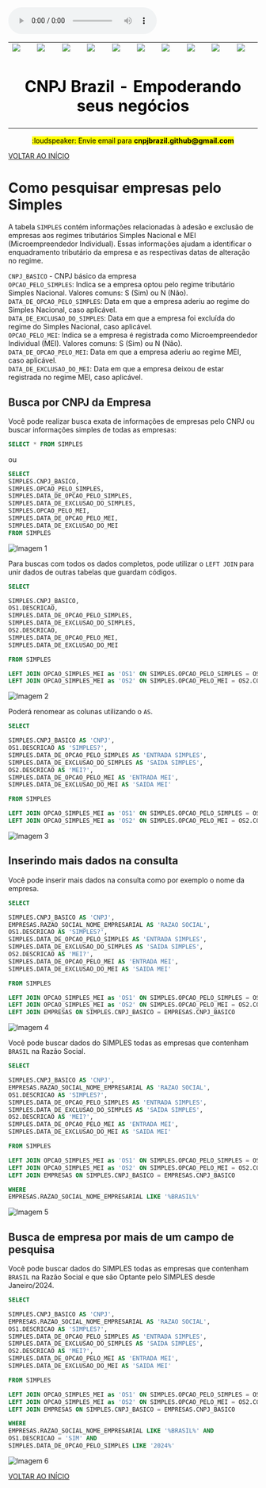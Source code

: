 <link rel="stylesheet" href="files/styles.css">

<audio controls>
  <source src="files/music.mp3" type="audio/mpeg">
</audio>

<table>
    <tr>
        <td><img src="../files/logo.png"></td>
        <td><img src="../files/logo.png"></td>
        <td><img src="../files/logo.png"></td>
        <td><img src="../files/logo.png"></td>
        <td><img src="../files/logo.png"></td>
        <td><img src="../files/logo.png"></td>
        <td><img src="../files/logo.png"></td>
        <td><img src="../files/logo.png"></td>
        <td><img src="../files/logo.png"></td>
        <td><img src="../files/logo.png"></td>
    <tr>
    <td colspan="10" align="center"><h1 style="color: black;font-weight: bold;">CNPJ Brazil - Empoderando seus negócios</td>
    </tr>
</table>

<p align="center"><mark> :loudspeaker: 	Envie email para <b>cnpjbrazil.github@gmail.com</b> </mark></p>

[VOLTAR AO INÍCIO](main.md)

# Como pesquisar empresas pelo Simples #

A tabela `SIMPLES` contém informações relacionadas à adesão e exclusão de empresas aos regimes tributários Simples Nacional e MEI (Microempreendedor Individual). Essas informações ajudam a identificar o enquadramento tributário da empresa e as respectivas datas de alteração no regime.

`CNPJ_BASICO` - CNPJ básico da empresa<BR>
`OPCAO_PELO_SIMPLES`: Indica se a empresa optou pelo regime tributário Simples Nacional. Valores comuns: S (Sim) ou N (Não).<BR>
`DATA_DE_OPCAO_PELO_SIMPLES`: Data em que a empresa aderiu ao regime do Simples Nacional, caso aplicável.<BR>
`DATA_DE_EXCLUSAO_DO_SIMPLES`: Data em que a empresa foi excluída do regime do Simples Nacional, caso aplicável.<BR>
`OPCAO_PELO_MEI`: Indica se a empresa é registrada como Microempreendedor Individual (MEI). Valores comuns: S (Sim) ou N (Não).<BR>
`DATA_DE_OPCAO_PELO_MEI`: Data em que a empresa aderiu ao regime MEI, caso aplicável.<BR>
`DATA_DE_EXCLUSAO_DO_MEI`: Data em que a empresa deixou de estar registrada no regime MEI, caso aplicável.<BR>


## Busca por CNPJ da Empresa ##

Você pode realizar busca exata de informações de empresas pelo CNPJ ou buscar informações simples de todas as empresas:

```sql
SELECT * FROM SIMPLES
```

ou

```sql
SELECT
SIMPLES.CNPJ_BASICO,
SIMPLES.OPCAO_PELO_SIMPLES,
SIMPLES.DATA_DE_OPCAO_PELO_SIMPLES,
SIMPLES.DATA_DE_EXCLUSAO_DO_SIMPLES,
SIMPLES.OPCAO_PELO_MEI,
SIMPLES.DATA_DE_OPCAO_PELO_MEI,
SIMPLES.DATA_DE_EXCLUSAO_DO_MEI
FROM SIMPLES
```

![Imagem 1](SIMPLES/1.png)

Para buscas com todos os dados completos, pode utilizar o `LEFT JOIN` para unir dados de outras tabelas que guardam códigos.

```sql
SELECT

SIMPLES.CNPJ_BASICO,
OS1.DESCRICAO,
SIMPLES.DATA_DE_OPCAO_PELO_SIMPLES,
SIMPLES.DATA_DE_EXCLUSAO_DO_SIMPLES,
OS2.DESCRICAO,
SIMPLES.DATA_DE_OPCAO_PELO_MEI,
SIMPLES.DATA_DE_EXCLUSAO_DO_MEI

FROM SIMPLES

LEFT JOIN OPCAO_SIMPLES_MEI as 'OS1' ON SIMPLES.OPCAO_PELO_SIMPLES = OS1.COD
LEFT JOIN OPCAO_SIMPLES_MEI as 'OS2' ON SIMPLES.OPCAO_PELO_MEI = OS2.COD
```

![Imagem 2](SIMPLES/2.png)

Poderá renomear as colunas utilizando o `AS`.

```sql
SELECT

SIMPLES.CNPJ_BASICO AS 'CNPJ',
OS1.DESCRICAO AS 'SIMPLES?',
SIMPLES.DATA_DE_OPCAO_PELO_SIMPLES AS 'ENTRADA SIMPLES',
SIMPLES.DATA_DE_EXCLUSAO_DO_SIMPLES AS 'SAIDA SIMPLES',
OS2.DESCRICAO AS 'MEI?',
SIMPLES.DATA_DE_OPCAO_PELO_MEI AS 'ENTRADA MEI',
SIMPLES.DATA_DE_EXCLUSAO_DO_MEI AS 'SAIDA MEI'

FROM SIMPLES

LEFT JOIN OPCAO_SIMPLES_MEI as 'OS1' ON SIMPLES.OPCAO_PELO_SIMPLES = OS1.COD
LEFT JOIN OPCAO_SIMPLES_MEI as 'OS2' ON SIMPLES.OPCAO_PELO_MEI = OS2.COD
```

![Imagem 3](SIMPLES/3.png)


## Inserindo mais dados na consulta ##

Você pode inserir mais dados na consulta como por exemplo o nome da empresa.

```sql
SELECT

SIMPLES.CNPJ_BASICO AS 'CNPJ',
EMPRESAS.RAZAO_SOCIAL_NOME_EMPRESARIAL AS 'RAZAO SOCIAL',
OS1.DESCRICAO AS 'SIMPLES?',
SIMPLES.DATA_DE_OPCAO_PELO_SIMPLES AS 'ENTRADA SIMPLES',
SIMPLES.DATA_DE_EXCLUSAO_DO_SIMPLES AS 'SAIDA SIMPLES',
OS2.DESCRICAO AS 'MEI?',
SIMPLES.DATA_DE_OPCAO_PELO_MEI AS 'ENTRADA MEI',
SIMPLES.DATA_DE_EXCLUSAO_DO_MEI AS 'SAIDA MEI'

FROM SIMPLES

LEFT JOIN OPCAO_SIMPLES_MEI as 'OS1' ON SIMPLES.OPCAO_PELO_SIMPLES = OS1.COD
LEFT JOIN OPCAO_SIMPLES_MEI as 'OS2' ON SIMPLES.OPCAO_PELO_MEI = OS2.COD
LEFT JOIN EMPRESAS ON SIMPLES.CNPJ_BASICO = EMPRESAS.CNPJ_BASICO
```

![Imagem 4](SIMPLES/4.png)


Você pode buscar dados do SIMPLES todas as empresas que contenham `BRASIL` na Razão Social.

```sql
SELECT

SIMPLES.CNPJ_BASICO AS 'CNPJ',
EMPRESAS.RAZAO_SOCIAL_NOME_EMPRESARIAL AS 'RAZAO SOCIAL',
OS1.DESCRICAO AS 'SIMPLES?',
SIMPLES.DATA_DE_OPCAO_PELO_SIMPLES AS 'ENTRADA SIMPLES',
SIMPLES.DATA_DE_EXCLUSAO_DO_SIMPLES AS 'SAIDA SIMPLES',
OS2.DESCRICAO AS 'MEI?',
SIMPLES.DATA_DE_OPCAO_PELO_MEI AS 'ENTRADA MEI',
SIMPLES.DATA_DE_EXCLUSAO_DO_MEI AS 'SAIDA MEI'

FROM SIMPLES

LEFT JOIN OPCAO_SIMPLES_MEI as 'OS1' ON SIMPLES.OPCAO_PELO_SIMPLES = OS1.COD
LEFT JOIN OPCAO_SIMPLES_MEI as 'OS2' ON SIMPLES.OPCAO_PELO_MEI = OS2.COD
LEFT JOIN EMPRESAS ON SIMPLES.CNPJ_BASICO = EMPRESAS.CNPJ_BASICO

WHERE
EMPRESAS.RAZAO_SOCIAL_NOME_EMPRESARIAL LIKE '%BRASIL%'
```

![Imagem 5](SIMPLES/5.png)

## Busca de empresa por mais de um campo de pesquisa ##

Você pode buscar dados do SIMPLES todas as empresas que contenham `BRASIL` na Razão Social e que são Optante pelo SIMPLES desde Janeiro/2024.

```sql
SELECT

SIMPLES.CNPJ_BASICO AS 'CNPJ',
EMPRESAS.RAZAO_SOCIAL_NOME_EMPRESARIAL AS 'RAZAO SOCIAL',
OS1.DESCRICAO AS 'SIMPLES?',
SIMPLES.DATA_DE_OPCAO_PELO_SIMPLES AS 'ENTRADA SIMPLES',
SIMPLES.DATA_DE_EXCLUSAO_DO_SIMPLES AS 'SAIDA SIMPLES',
OS2.DESCRICAO AS 'MEI?',
SIMPLES.DATA_DE_OPCAO_PELO_MEI AS 'ENTRADA MEI',
SIMPLES.DATA_DE_EXCLUSAO_DO_MEI AS 'SAIDA MEI'

FROM SIMPLES

LEFT JOIN OPCAO_SIMPLES_MEI as 'OS1' ON SIMPLES.OPCAO_PELO_SIMPLES = OS1.COD
LEFT JOIN OPCAO_SIMPLES_MEI as 'OS2' ON SIMPLES.OPCAO_PELO_MEI = OS2.COD
LEFT JOIN EMPRESAS ON SIMPLES.CNPJ_BASICO = EMPRESAS.CNPJ_BASICO

WHERE
EMPRESAS.RAZAO_SOCIAL_NOME_EMPRESARIAL LIKE '%BRASIL%' AND
OS1.DESCRICAO = 'SIM' AND
SIMPLES.DATA_DE_OPCAO_PELO_SIMPLES LIKE '2024%'
```

![Imagem 6](SIMPLES/6.png)

[VOLTAR AO INÍCIO](main.md)
